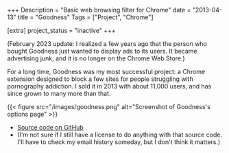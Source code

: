 +++
Description = "Basic web browsing filter for Chrome"
date = "2013-04-13"
title = "Goodness"
Tags = ["Project", "Chrome"]

[extra]
project_status = "inactive"
+++

(February 2023 update: I realized a few years ago that the person who bought Goodness just wanted to display ads to its users. It became advertising junk, and it is no longer on the Chrome Web Store.)

For a long time, Goodness was my most successful project: a Chrome extension designed to block a few sites for people struggling with pornography addiction. I sold it in 2013 with about 11,000 users, and has since grown to many more than that.

{{< figure src="/images/goodness.png" alt="Screenshot of Goodness's options page" >}}

- [Source code on GitHub](https://github.com/tylermumford/Goodness)
- (I'm not sure if I still have a license to do anything with that source code. I'll have to check my email history someday, but I don't think it matters.)
